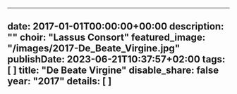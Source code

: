 
---
date: 2017-01-01T00:00:00+00:00
description: ""
choir: "Lassus Consort"
featured_image: "/images/2017-De_Beate_Virgine.jpg"
publishDate: 2023-06-21T10:37:57+02:00
tags: [
]
title: "De Beate Virgine"
disable_share: false
year: "2017"
details: [
]
---

